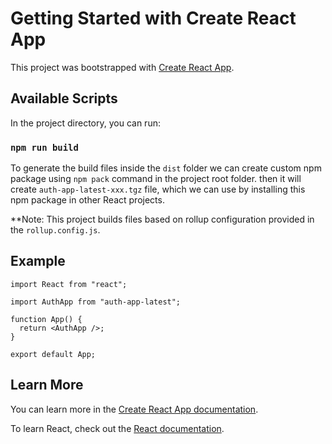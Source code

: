 # Getting Started with Create React App

This project was bootstrapped with [Create React App](https://github.com/facebook/create-react-app).

## Available Scripts

In the project directory, you can run:

### `npm run build`

To generate the build files inside the `dist` folder
we can create custom npm package using `npm pack` command in the project root folder. then it will create `auth-app-latest-xxx.tgz` file, which we can use by installing this npm package in other React projects.

**Note: This project builds files based on rollup configuration provided in the `rollup.config.js`.

## Example

``` 
import React from "react";

import AuthApp from "auth-app-latest";

function App() {
  return <AuthApp />;
}

export default App;
```


## Learn More

You can learn more in the [Create React App documentation](https://facebook.github.io/create-react-app/docs/getting-started).

To learn React, check out the [React documentation](https://reactjs.org/).
